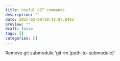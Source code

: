 ```yaml
---
title: Useful GIT commands
description: ""
date: 2025-02-09T20:48:07.840Z
preview: ""
draft: false
tags: []
categories: []
---
```


Remove git submodule
'git rm [path-to-submodule]'